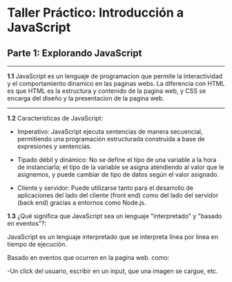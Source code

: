 # Taller Práctico: Introducción a JavaScript

## Parte 1: Explorando JavaScript

---

**1.1** JavaScript es un lenguaje de programacion que permite la interactividad y el comportamiento dinamico en las paginas webs. La diferencia con HTML es que HTML es la estructura y contenido de la pagina web, y CSS se encarga del diseño y la presentacion de la pagina web.

---

**1.2** Caracteristicas de JavaScript:

- Imperativo: JavaScript ejecuta sentencias de manera secuencial, permitiendo una programación estructurada construida a base de expresiones y sentencias.

- Tipado débil y dinámico: No se define el tipo de una variable a la hora de instanciarla; el tipo de la variable se asigna atendiendo al valor que le asignemos, y puede cambiar de tipo de datos según el valor asignado.

- Cliente y servidor: Puede utilizarse tanto para el desarrollo de aplicaciones del lado del cliente (front end) como del lado del servidor (back end) gracias a entornos como Node.js.


**1.3** ¿Qué significa que JavaScript sea un lenguaje "interpretado" y "basado en eventos"?:

JavaScript es un lenguaje interpretado que se interpreta línea por línea en tiempo de ejecución.

Basado en eventos que ocurren en la pagina web. como:

-Un click del usuario, escribir en un input, que una imagen se cargue, etc.